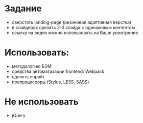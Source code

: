 # Задание
- сверстать landing-page (резиновая адаптивная верстка)
- в слайдерах сделать 2-3 слайда с одинаковым контентом
- ссылку на видео можно использовать на Ваше усмотрение

# Использовать:
- методологию БЭМ
- средства автоматизации frontend: Webpack
- сделать спрайт
- препроцессоры (Stylus, LESS, SASS)

# Не использовать
- jQuery
